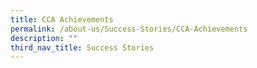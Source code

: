 ```yaml
---
title: CCA Achievements
permalink: /about-us/Success-Stories/CCA-Achievements
description: ""
third_nav_title: Success Stories
---
```

